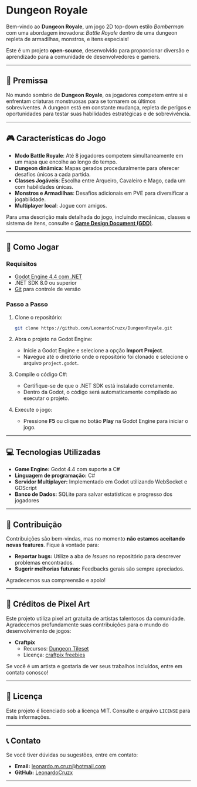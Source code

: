 # **Dungeon Royale**

Bem-vindo ao **Dungeon Royale**, um jogo 2D top-down estilo *Bomberman* com uma abordagem inovadora: *Battle Royale* dentro de uma dungeon repleta de armadilhas, monstros, e itens especiais!

Este é um projeto **open-source**, desenvolvido para proporcionar diversão e aprendizado para a comunidade de desenvolvedores e gamers.

---

## **📜 Premissa**

No mundo sombrio de **Dungeon Royale**, os jogadores competem entre si e enfrentam criaturas monstruosas para se tornarem os últimos sobreviventes. A dungeon está em constante mudança, repleta de perigos e oportunidades para testar suas habilidades estratégicas e de sobrevivência.

---

## **🎮 Características do Jogo**

- **Modo Battle Royale**: Até 8 jogadores competem simultaneamente em um mapa que encolhe ao longo do tempo.  
- **Dungeon dinâmica**: Mapas gerados proceduralmente para oferecer desafios únicos a cada partida.  
- **Classes Jogáveis**: Escolha entre Arqueiro, Cavaleiro e Mago, cada um com habilidades únicas.  
- **Monstros e Armadilhas**: Desafios adicionais em PVE para diversificar a jogabilidade.  
- **Multiplayer local**: Jogue com amigos.  

Para uma descrição mais detalhada do jogo, incluindo mecânicas, classes e sistema de itens, consulte o **[Game Design Document (GDD)](docs/GDD.md)**.

---

## **🚀 Como Jogar**

### **Requisitos**
- [Godot Engine 4.4 com .NET](https://godotengine.org/article/dev-snapshot-godot-4-4-dev-7)
- .NET SDK 8.0 ou superior
- [Git](https://git-scm.com/) para controle de versão

### **Passo a Passo**

1. Clone o repositório:
   ```bash
   git clone https://github.com/LeonardoCruzx/DungeonRoyale.git

2. Abra o projeto na Godot Engine:
   - Inicie a Godot Engine e selecione a opção **Import Project**.
   - Navegue até o diretório onde o repositório foi clonado e selecione o arquivo `project.godot`.

3. Compile o código C#:
   - Certifique-se de que o .NET SDK está instalado corretamente.
   - Dentro da Godot, o código será automaticamente compilado ao executar o projeto.

4. Execute o jogo:
   - Pressione **F5** ou clique no botão **Play** na Godot Engine para iniciar o jogo.

---

## **💻 Tecnologias Utilizadas**

- **Game Engine:** Godot 4.4 com suporte a C#
- **Linguagem de programação:** C#
- **Servidor Multiplayer:** Implementado em Godot utilizando WebSocket e GDScript
- **Banco de Dados:** SQLite para salvar estatísticas e progresso dos jogadores

---

## **🌟 Contribuição**

Contribuições são bem-vindas, mas no momento **não estamos aceitando novas features**. Fique à vontade para:

- **Reportar bugs:** Utilize a aba de *Issues* no repositório para descrever problemas encontrados.  
- **Sugerir melhorias futuras:** Feedbacks gerais são sempre apreciados.

Agradecemos sua compreensão e apoio!


---

## **📜 Créditos de Pixel Art**

Este projeto utiliza pixel art gratuita de artistas talentosos da comunidade. Agradecemos profundamente suas contribuições para o mundo do desenvolvimento de jogos:

- **Craftpix**  
  - Recursos: [Dungeon Tileset](https://craftpix.net/freebies/free-top-down-roguelike-game-kit-pixel-art/)  
  - Licença: [craftpix freebies](https://craftpix.net/file-licenses/) 

Se você é um artista e gostaria de ver seus trabalhos incluídos, entre em contato conosco!

---

## **📜 Licença**

Este projeto é licenciado sob a licença MIT. Consulte o arquivo `LICENSE` para mais informações.

---

## **📞 Contato**

Se você tiver dúvidas ou sugestões, entre em contato:
- **Email:** leonardo.m.cruz@hotmail.com
- **GitHub:** [LeonardoCruzx](https://github.com/LeonardoCruzx)

---
